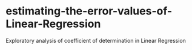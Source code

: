 # estimating-the-error-values-of-Linear-Regression
Exploratory analysis of coefficient of determination in Linear Regression
